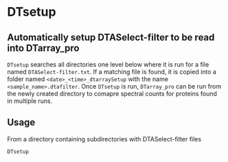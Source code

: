 # DTsetup
## Automatically setup DTASelect-filter to be read into DTarray_pro
`DTsetup` searches all directories one level below where it is run for a file named `DTASelect-filter.txt`. If a matching file is found, it is copied into a folder named `<date>_<time>_dtarraySetup` with the name `<sample_name>.dtafilter`.  Once `DTsetup` is run, `DTarray_pro` can be run from the newly created directory to comapre spectral counts for proteins found in multiple runs.

## Usage
From a directory containing subdirectories with DTASelect-filter files
```bash
DTsetup
```

